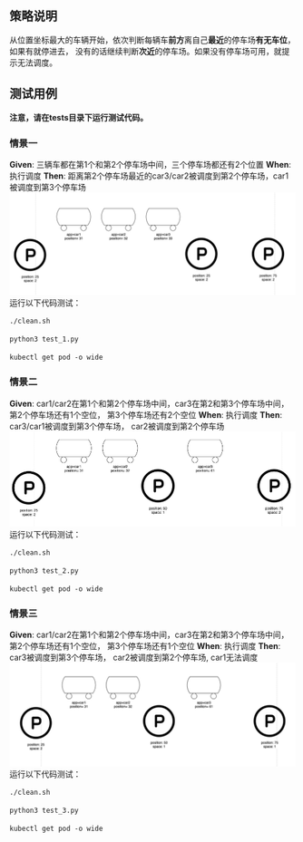 ## 策略说明
从位置坐标最大的车辆开始，依次判断每辆车**前方**离自己**最近**的停车场**有无车位**，如果有就停进去， 没有的话继续判断**次近**的停车场。如果没有停车场可用，就提示无法调度。


## 测试用例
**注意，请在tests目录下运行测试代码。**

### 情景一
**Given**: 三辆车都在第1个和第2个停车场中间，三个停车场都还有2个位置
**When**: 执行调度
**Then**: 距离第2个停车场最近的car3/car2被调度到第2个停车场，car1被调度到第3个停车场
![Alt Text](./images/case1.png)
运行以下代码测试：
```
./clean.sh

python3 test_1.py

kubectl get pod -o wide
```

### 情景二
**Given**: car1/car2在第1个和第2个停车场中间，car3在第2和第3个停车场中间，第2个停车场还有1个空位， 第3个停车场还有2个空位
**When**: 执行调度
**Then**: car3/car1被调度到第3个停车场， car2被调度到第2个停车场
![Alt Text](./images/case2.png)
运行以下代码测试：
```
./clean.sh

python3 test_2.py

kubectl get pod -o wide
```

### 情景三
**Given**: car1/car2在第1个和第2个停车场中间，car3在第2和第3个停车场中间，第2个停车场还有1个空位， 第3个停车场还有1个空位
**When**: 执行调度
**Then**: car3被调度到第3个停车场， car2被调度到第2个停车场, car1无法调度
![Alt Text](./images/case3.png)
运行以下代码测试：
```
./clean.sh

python3 test_3.py

kubectl get pod -o wide
```
